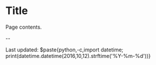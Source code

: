 # Title

Page contents.

--

Last updated: $paste{python,-c,import datetime; print(datetime.datetime(2016\,10\,12).strftime('%Y-%m-%d'))}